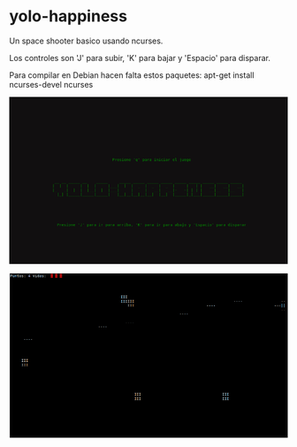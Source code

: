 yolo-happiness
==============

Un space shooter basico usando ncurses.

Los controles son 'J' para subir, 'K' para bajar y 'Espacio' para disparar.


Para compilar en Debian hacen falta estos paquetes:
apt-get install ncurses-devel ncurses

![ScreenShot](/screenshot.png)

![ScreenShot](/screenshot-2.png)
